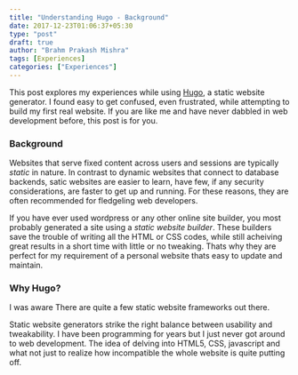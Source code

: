 ```yaml
---
title: "Understanding Hugo - Background"
date: 2017-12-23T01:06:37+05:30
type: "post"
draft: true
author: "Brahm Prakash Mishra"
tags: [Experiences]
categories: ["Experiences"]
---
```

This post explores my experiences while using [Hugo](gohugo.io), a static website generator. I found easy to get confused, even frustrated, while attempting to build my first real website. If you are like me and have never dabbled in web development before, this post is for you.


### Background
Websites that serve fixed content across users and sessions are typically *static* in nature. In contrast to dynamic websites that connect to database backends, satic websites are easier to learn, have few, if any security considerations, are faster to get up and running. For these reasons, they are often recommended for fledgeling web developers. 

If you have ever used wordpress or any other online site builder, you most probably generated a site using a *static website builder*. These builders save the trouble of writing all the HTML or CSS codes, while still acheiving great results in a short time with little or no tweaking. Thats why they are perfect for my requirement of a personal website thats easy to update and maintain.

### Why Hugo?
I was aware There are quite a few static website frameworks out there.


Static website generators strike the right balance between usability and tweakability. I have been programming for years but I just never got around to web development. The idea of delving into HTML5, CSS, javascript and what not just to realize how incompatible the whole website is quite putting off.
